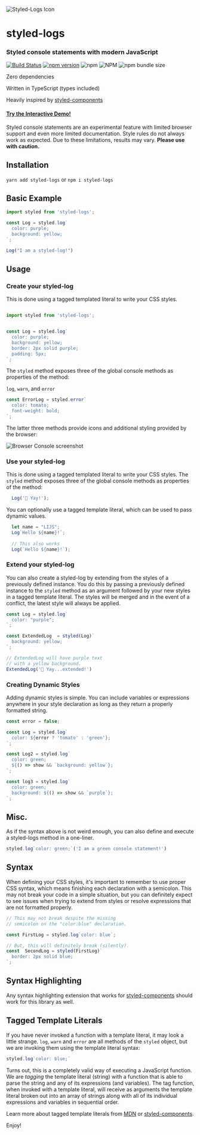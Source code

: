 ![Styled-Logs Icon](https://res.cloudinary.com/gojutin/image/upload/w_300/v1550798794/styled-logs-icon.png)

# styled-logs

### Styled console statements with modern JavaScript

 [![Build Status](https://travis-ci.com/gojutin/styled-logs.svg?branch=master)](https://travis-ci.com/gojutin/styled-logs) [![npm version](https://badge.fury.io/js/styled-logs.svg)](https://badge.fury.io/js/styled-logs) ![npm](https://img.shields.io/npm/dt/styled-logs.svg)  ![NPM](https://img.shields.io/npm/l/styled-logs.svg) ![npm bundle size](https://img.shields.io/bundlephobia/min/styled-logs.svg)


Zero dependencies

Written in TypeScript (types included)

Heavily inspired by [styled-components](https://www.styled-components.com/)

#### [Try the Interactive Demo!](https://styled-logs.com)

Styled console statements are an experimental feature with limited browser support and even more limited documentation. Style rules do not always work as expected. Due to these limitations, results may vary. **Please use with caution.**

## Installation
`yarn add styled-logs` or `npm i styled-logs`

## Basic Example

```javascript
import styled from 'styled-logs';

const Log = styled.log`
  color: purple;
  background: yellow;
`;

Log("I am a styled-log!")
```

## Usage

### Create your styled-log
This is done using a tagged templated literal to write your CSS styles. 

```javascript

import styled from 'styled-logs';


const Log = styled.log`
  color: purple;
  background: yellow;
  border: 2px solid purple;
  padding: 5px;
`;

```

The `styled` method exposes three of the global console methods as properties of the method:

`log`, `warn`, and `error` 

``` javascript
const ErrorLog = styled.error`
  color: tomato;
  font-weight: bold;
`;
```

The latter three methods provide icons and additional styling provided by the browser:

![Browser Console screenshot](https://res.cloudinary.com/gojutin/image/upload/v1550858634/styled-logs/console.png)

### Use your styled-log
This is done using a tagged templated literal to write your CSS styles. 
The `styled` method exposes three of the global console methods as properties of the method:

```javascript
  Log('🎉 Yay!');
```

You can optionally use a tagged template literal, which can be used to pass dynamic values. 

```javascript
  let name = "LIJS";
  Log`Hello ${name}!`;
  
  // This also works
  Log(`Hello ${name}!`);
```

### Extend your styled-log
You can also create a styled-log by extending from the styles of a previously defined instance. You do this by passing a previously defined instance to the `styled` method as an argument followed by your new styles in a tagged template literal. The styles will be merged and in the event of a conflict, the latest style will always be applied.

```javascript
const Log = styled.log`
  color: "purple";
`;

const ExtendedLog  = styled(Log)`
  background: yellow;
`;

// ExtendedLog will have purple text 
// with a yellow background.
ExtendedLog('🎉 Yay...extended!')
```

### Creating Dynamic Styles
Adding dynamic styles is simple. You can include variables or expressions anywhere in your style declaration as long as they return a properly formatted string.

```javascript
const error = false;

const Log = styled.log`
  color: ${error ? 'tomato' : 'green'};
`;

const Log2 = styled.log`
  color: green;
  ${() => show && `background: yellow`};
`;

const log3 = styled.log`
  color: green;
  background: ${() => show && `purple`};
`;
```

## Misc.

As if the syntax above is not weird enough, you can also define and execute a styled-logs method in a one-liner.

```javascript
styled.log`color: green;`('I am a green console statement!')
```

## Syntax

When defining your CSS styles, it's important to remember to use proper CSS syntax, which means finishing each declaration with a semicolon. This may not break your code in a simple situation, but you can definitely expect to see issues when trying to extend from styles or resolve expressions that are not formatted properly. 

```javascript
// This may not break despite the missing 
// semicolon on the "color:blue" declaration.

const FirstLog = styled.log`color: blue`;

// But, this will definitely break (silently).
const  SecondLog = styled(FirstLog)`
  border: 2px solid blue;
`;
```

## Syntax Highlighting

Any syntax highlighting extension that works for [styled-components](https://www.styled-components.com/) should work for this library as well.

<h2 id="ttl">Tagged Template Literals</h2>

If you have never invoked a function with a template literal, it may look a little strange. `log`, `warn` and `error` are all methods of the `styled` object, but we are invoking them using the template literal syntax:

```javascript
styled.log`color: blue;`
```

Turns out, this is a completely valid way of executing a JavaScript function. We are _tagging_ the template literal (string) with a function that is able to parse the string and any of its expressions (and variables). The tag function, when invoked with a template literal, will receive as arguments the template literal broken out into an array of strings along with all of its individual expressions and variables in sequential order.

Learn more about tagged template literals from [MDN](https://developer.mozilla.org/en-US/docs/Web/JavaScript/Reference/Template_literals/) or [styled-components](https://www.styled-components.com/docs/advanced#tagged-template-literals).

Enjoy!